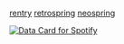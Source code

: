 
[rentry](https://rentry.co/corrosive) [retrospring](https://retrospring.net/@killveil) [neospring](https://neospring.org/@killveil)

<a href="https://data-card-for-spotify.herokuapp.com/card?user_id=314mkicxlkkdu2xbfq5sn4qlspni">
  <img src="https://data-card-for-spotify.herokuapp.com/api/card?user_id=314mkicxlkkdu2xbfq5sn4qlspni" alt="Data Card for Spotify">
</a>
